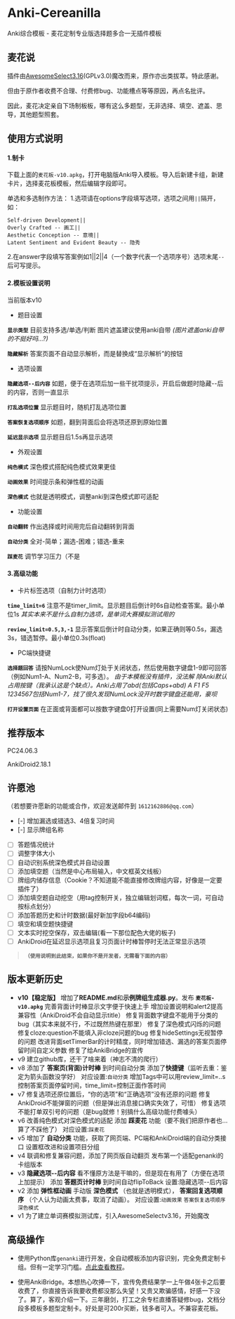 # Anki-Cereanilla
 Anki综合模板 - 麦花定制专业版选择题多合一无插件模板

## 麦花说
 插件由[AwesomeSelect3.16](https://github.com/git9527/anki-awesome-select)(GPLv3.0)魔改而来，原作亦出类拔萃。特此感谢。

 但由于原作者收费不合理、付费修bug、功能槽点等等原因，再点名批评。

 因此，麦花决定亲自下场制板板，哪有这么多题型，无非选择、填空、遮盖、思导，其他题型照套。

## 使用方式说明
#### 1.制卡
  下载上面的`麦花板-v10.apkg`，打开电脑版Anki导入模板。导入后新建卡组，新建卡片，选择麦花板模板，然后编辑字段即可。
  
  
  单选和多选制作方法：
  1.选项请在options字段填写选项，选项之间用`||`隔开，如：
  ```
  Self-driven Development||
  Overly Crafted -- 画工||
  Aesthetic Conception -- 意境||
  Latent Sentiment and Evident Beauty -- 隐秀
  ```
  2.在answer字段填写答案例如1||2||4（一个数字代表一个选项序号）选项末尾`--`后可写提示。
  

#### 2.模板设置说明
 当前版本v10
 - 题目设置

  **`显示类型`** 目前支持多选/单选/判断 图片遮盖建议使用anki自带 *(图片遮盖anki自带的不挺好吗...?)*

  **`隐藏解析`** 答案页面不自动显示解析，而是替换成“显示解析”的按钮

 - 选项设置

  **`隐藏选项--后内容`** 如题，便于在选项后加一些干扰项提示，开启后做题时隐藏--后的内容，否则一直显示



  **`打乱选项位置`** 显示题目时，随机打乱选项位置

  **`答案恢复选项顺序`** 如题，翻到背面后会将选项还原到原始位置

  **`延迟显示选项`** 显示题目后1.5s再显示选项

 - 外观设置

  **`纯色模式`** 深色模式搭配纯色模式效果更佳

  **`动画效果`** 时间提示条和弹性框的动画

  **`深色模式`** 也就是透明模式，调整anki到深色模式即可适配

 - 功能设置

  **`自动翻转`** 作出选择或时间用完后自动翻转到背面

  **`自动分类`** 全对-简单；漏选-困难；错选-重来

  **`踩麦花`** 调节学习压力（不是

#### 3.高级功能
 - 卡片标签选项（自制力计时选项）

  **`time_limit=6`** 注意不是timer_limit。显示题目后倒计时6s自动检查答案。最小单位1s *其实本来不是什么自制力选项，是单词大赛模拟测试用的*

  **`review_limit=0.5,3,-1`** 显示答案后倒计时自动分类，如果正确则等0.5s，漏选3s，错选暂停。最小单位0.3s(float)

 - PC端快捷键

  **`选择题回答`** 请按NumLock使Num灯处于关闭状态，然后使用数字键盘1-9即可回答（例如Num1-A、Num2-B，可多选）。 *由于本模板没有插件，没法解
  除Anki默认占用按键（我承认这是个缺点）。Anki占用了abd(包括Caps+abd) A F1 F5 1234567包括Num1-7，找了很久发现NumLock没开时数字键盘还能用，豪坝* 

  **`打开设置页面`** 在正面或背面都可以按数字键盘0打开设置(同上需要Num灯关闭状态)

## 推荐版本
PC24.06.3

AnkiDroid2.18.1


## 许愿池
（若想要许愿新的功能或合作，欢迎发送邮件到 `1612162886@qq.com`）
- [-] 增加漏选或错选3、4倍复习时间
- [-] 显示牌组名称
- [ ] 答题情况统计
- [ ] 调整字体大小
- [ ] 自动识别系统深色模式并自动设置
- [ ] 添加填空题（当然是中心布局输入，中文框英文线板）
- [ ] 牌组内储存信息（Cookie？不知道能不能直接修改牌组内容，好像是一定要插件了）
- [ ] 添加填空题自动挖空（用tag控制开关，独立编辑划词框，每次一词，可自动按标点划分）
- [ ] 添加答题历史和计时数据(最好新加字段b64编码)
- [ ] 填空和填空题快捷键
- [ ] 文本实时挖空保存，双击编辑(看一下那位配色大佬的板子)
- [ ] AnkiDroid在延迟显示选项且复习页面计时棒暂停时无法正常显示选项

 > **`（使用说明到此结束，如果你不是开发者，无需看下面的内容）`**

## 版本更新历史
 - **v10【稳定版】**
 增加了**README.md**和**示例牌组生成器.py**。发布 **`麦花板-v10.apkg`**
 完善背面计时棒显示文字便于快速上手
 增加设置说明和alert2提高兼容性（AnkiDroid不会自动显示title）
 修复背面数字键盘不能用于分类的bug（其实本来就不行，不过既然热键在那里）
 修复了深色模式闪烁的问题
 修复cloze:question不能填入非cloze问题的bug
 修复hideSettings无视暂停的问题
 改进背面setTimerBar的计时精度，同时增加错选、漏选的答案页面停留时间自定义参数
 修复了给AnkiBridge的宣传
 - v9
 建立github库，还干了啥来着（神志不清的爬行）
 - v8
 添加了 **答案页(背面)计时棒** 到时间自动分类
 添加了**快捷键**（监听去重：鉴定为箭头函数没学好）
 对应设置:`自动分类`
 增加Tags中可以用review_limit=..s控制答案页面停留时间，time_limit=控制正面作答时间
 - v7
 修复选项还原位置后，“你的选项”和“正确选项”没有还原的问题
 修复AnkiDroid不能弹窗的问题（但是弹出消息接口确实失效了，可惜）
 修复选项不能打单双引号的问题（是bug就修！别搞什么高级功能付费噱头）
 - v6
 改善纯色模式对深色模式的适配
 添加 **踩麦花** 功能（要不我们把原作者也...算了不踩他了）
 对应设置:`踩麦花`
 - v5
 增加了 **自动分类** 功能，获取了网页端、PC端和AnkiDroid端的自动分类接口
 设置框改进和设置项目分组
 - v4
 联调和修复兼容问题，添加了网页版自动翻页
 发布第一个适配genanki的卡组版本
 - v3
 **隐藏选项--后内容** 看不懂原方法是干嘛的，但是现在有用了（方便在选项上加提示）
 添加 **答题页计时棒** 到时间自动flipToBack 设置:隐藏选项--后内容
 - v2
 添加 **弹性框动画** 
 手动版 **深色模式** （也就是透明模式），
 **答案回复选项顺序** （个人认为动画太费事，取消了动画）。
 对应设置:`动画效果` `答案恢复选项顺序` `深色模式`
 - v1
 为了建立单词赛模拟测试库，引入AwesomeSelectv3.16，开始魔改




## 高级操作

 - 使用Python库`genanki`进行开发，全自动模板添加内容识别，完全免费定制卡组。但有一定学习门槛。[点此查看教程](https://blog.csdn.net/qq_41019645)。

 - 使用AnkiBridge。本想热心吹捧一下，宣传免费结果学一上午做4张卡之后要收费了，你直接告诉我要收费都没那么失望！又贵又欺骗感情，好感一下没了。算了，客观介绍一下。三年磨剑，打工之余专栏直播答疑修bug，文档分段多模板多题型定制卡。[](https://www.bilibili.com/video/BV1dC4y1H7AX/?share_source=copy_web&vd_source=51275748fc000964155b7039b81eac25)好处是可200r买断，钱多者可入。不兼容麦花板。